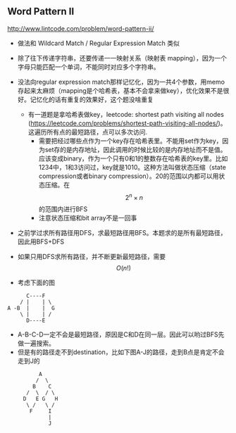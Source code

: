 ## Word Pattern II 
http://www.lintcode.com/problem/word-pattern-ii/
- 做法和 Wildcard Match / Regular Expression Match 类似

- 除了往下传递字符串，还要传递一一映射关系（映射表 mapping），因为一个字母只能匹配一个单词，不能同时对应多个字符串。
- 没法向regular expression match那样记忆化，因为一共4个参数，用memo存起来太麻烦（mapping是个哈希表，基本不会拿来做key），优化效果不是很好。记忆化的话有重复的效果好，这个题没啥重复
    - 有一道题是拿哈希表做key，leetcode: shortest path visiting all nodes (https://leetcode.com/problems/shortest-path-visiting-all-nodes/)。这遍历所有点的最短路径，点可以多次访问.
        - 需要把经过哪些点作为一个key存在哈希表里。不能用set作为key，因为set存的是内存地址，因此调用的时候比较的是内存地址而不是值。应该变成binary，作为一个只有0和1的整数存在哈希表的key里。比如1234中，1和3访问过，key就是1010。这种方法叫做状态压缩（state compression或者binary compression）。20的范围以内都可以用状态压缩。在$$2^n \times n$$的范围内进行BFS
        - 注意状态压缩和bit array不是一回事

- 之前学过求所有路径用DFS，求最短路径用BFS。本题求的是所有最短路径，因此用BFS+DFS
- 如果只用DFS求所有路径，并不断更新最短路径，需要$$O(n!)$$
- 考虑下面的图


```
      C----F
    / |    | \
A -B  |    |  G
    \ |    | /
      D----E

```
- A-B-C-D一定不会是最短路径，原因是C和D在同一层。因此可以哟过BFS先做一遍搜索。
- 但是有的路径走不到destination，比如下图A-J的路径，走到B点是肯定不会走到J的


```
          A
         /  \
        B    C
      /  \  / \
     D   E G   H
      \ /   \ /
       F     I
             |
             J

```

